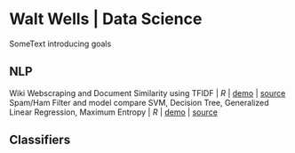 # Walt Wells | Data Science

SomeText introducing goals

## NLP

Wiki Webscraping and Document Similarity using TFIDF | _R_ | [demo](https://wwells.github.io/CUNY_DATA_607/Week10/JazzTFIDF_Present_Week10.html) | [source](https://github.com/wwells/CUNY_DATA_607/blob/master/Week10/JazzTFIDF_Present_Week10.Rmd)
Spam/Ham Filter and model compare SVM, Decision Tree, Generalized Linear Regression, Maximum Entropy  | _R_ | [demo](https://wwells.github.io/CUNY_DATA_607/Week10/DocClassification_Week10.html) | [source](https://github.com/wwells/CUNY_DATA_607/blob/master/Week10/DocClassification_Week10.Rmd)


## Classifiers

